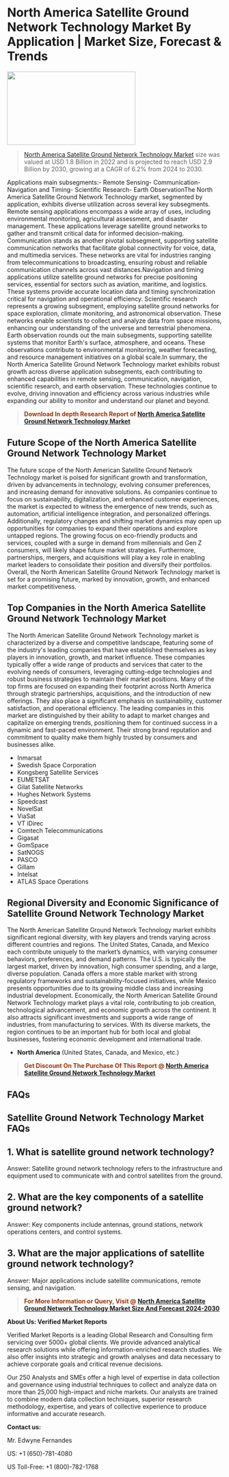 <p><h1>North America Satellite Ground Network Technology Market By Application | Market Size, Forecast & Trends</h1><p><img class="aligncenter size-medium wp-image-105565" src="https://ffe5etoiles.com/wp-content/uploads/2025/01/MST7-300x171.png" alt="" width="300" height="171" /></p><blockquote><p><a href="https://www.verifiedmarketreports.com/download-sample/?rid=314216&utm_source=Github-NA&utm_medium=355" target="_blank">North America Satellite Ground Network Technology Market</a> size was valued at USD 1.8 Billion in 2022 and is projected to reach USD 2.9 Billion by 2030, growing at a CAGR of 6.2% from 2024 to 2030.</p></blockquote>Applications main subsegments:- Remote Sensing- Communication- Navigation and Timing- Scientific Research- Earth ObservationThe North America Satellite Ground Network Technology market, segmented by application, exhibits diverse utilization across several key subsegments. Remote sensing applications encompass a wide array of uses, including environmental monitoring, agricultural assessment, and disaster management. These applications leverage satellite ground networks to gather and transmit critical data for informed decision-making. Communication stands as another pivotal subsegment, supporting satellite communication networks that facilitate global connectivity for voice, data, and multimedia services. These networks are vital for industries ranging from telecommunications to broadcasting, ensuring robust and reliable communication channels across vast distances.Navigation and timing applications utilize satellite ground networks for precise positioning services, essential for sectors such as aviation, maritime, and logistics. These systems provide accurate location data and timing synchronization critical for navigation and operational efficiency. Scientific research represents a growing subsegment, employing satellite ground networks for space exploration, climate monitoring, and astronomical observation. These networks enable scientists to collect and analyze data from space missions, enhancing our understanding of the universe and terrestrial phenomena. Earth observation rounds out the main subsegments, supporting satellite systems that monitor Earth's surface, atmosphere, and oceans. These observations contribute to environmental monitoring, weather forecasting, and resource management initiatives on a global scale.In summary, the North America Satellite Ground Network Technology market exhibits robust growth across diverse application subsegments, each contributing to enhanced capabilities in remote sensing, communication, navigation, scientific research, and earth observation. These technologies continue to evolve, driving innovation and efficiency across various industries while expanding our ability to monitor and understand our planet and beyond.</p><blockquote><p><span style="color: #993300;"><strong>Download In depth Research Report of <a href="https://www.verifiedmarketreports.com/download-sample/?rid=314216&utm_source=Github-NA&utm_medium=355">North America Satellite Ground Network Technology Market</a></strong></span></p></blockquote><h2>Future Scope of the North America Satellite Ground Network Technology Market</h2><p>The future scope of the North American Satellite Ground Network Technology market is poised for significant growth and transformation, driven by advancements in technology, evolving consumer preferences, and increasing demand for innovative solutions. As companies continue to focus on sustainability, digitalization, and enhanced customer experiences, the market is expected to witness the emergence of new trends, such as automation, artificial intelligence integration, and personalized offerings. Additionally, regulatory changes and shifting market dynamics may open up opportunities for companies to expand their operations and explore untapped regions. The growing focus on eco-friendly products and services, coupled with a surge in demand from millennials and Gen Z consumers, will likely shape future market strategies. Furthermore, partnerships, mergers, and acquisitions will play a key role in enabling market leaders to consolidate their position and diversify their portfolios. Overall, the North American Satellite Ground Network Technology market is set for a promising future, marked by innovation, growth, and enhanced market competitiveness.</p><h2>Top Companies in the North America Satellite Ground Network Technology Market</h2><p>The North American Satellite Ground Network Technology market is characterized by a diverse and competitive landscape, featuring some of the industry's leading companies that have established themselves as key players in innovation, growth, and market influence. These companies typically offer a wide range of products and services that cater to the evolving needs of consumers, leveraging cutting-edge technologies and robust business strategies to maintain their market positions. Many of the top firms are focused on expanding their footprint across North America through strategic partnerships, acquisitions, and the introduction of new offerings. They also place a significant emphasis on sustainability, customer satisfaction, and operational efficiency. The leading companies in this market are distinguished by their ability to adapt to market changes and capitalize on emerging trends, positioning them for continued success in a dynamic and fast-paced environment. Their strong brand reputation and commitment to quality make them highly trusted by consumers and businesses alike.</p><p><ul><li>Inmarsat </li><li> Swedish Space Corporation </li><li> Kongsberg Satellite Services </li><li> EUMETSAT </li><li> Gilat Satellite Networks </li><li> Hughes Network Systems </li><li> Speedcast </li><li> NovelSat </li><li> ViaSat </li><li> VT iDirec </li><li> Comtech Telecommunications </li><li> Gigasat </li><li> GomSpace </li><li> SatNOGS </li><li> PASCO </li><li> Gillam </li><li> Intelsat </li><li> ATLAS Space Operations</li></ul></p><h2>Regional Diversity and Economic Significance of Satellite Ground Network Technology Market</h2><p>The North American Satellite Ground Network Technology market exhibits significant regional diversity, with key players and trends varying across different countries and regions. The United States, Canada, and Mexico each contribute uniquely to the market’s dynamics, with varying consumer behaviors, preferences, and demand patterns. The U.S. is typically the largest market, driven by innovation, high consumer spending, and a large, diverse population. Canada offers a more stable market with strong regulatory frameworks and sustainability-focused initiatives, while Mexico presents opportunities due to its growing middle class and increasing industrial development. Economically, the North American Satellite Ground Network Technology market plays a vital role, contributing to job creation, technological advancement, and economic growth across the continent. It also attracts significant investments and supports a wide range of industries, from manufacturing to services. With its diverse markets, the region continues to be an important hub for both local and global businesses, fostering economic development and international trade.</p><ul> <li><strong>North America</strong> (United States, Canada, and Mexico, etc.)</li></ul><blockquote><p><span style="color: #993300;"><strong>Get Discount On The Purchase Of This Report @ <a href="https://www.verifiedmarketreports.com/ask-for-discount/?rid=314216&utm_source=Github-NA&utm_medium=355">North America Satellite Ground Network Technology Market</a></strong></span></p></blockquote><h2>FAQs</h2><p> <h2>Satellite Ground Network Technology Market FAQs</h1> <h2>1. What is satellite ground network technology?</div><div></h2> <p>Answer: Satellite ground network technology refers to the infrastructure and equipment used to communicate with and control satellites from the ground.</p> <h2>2. What are the key components of a satellite ground network?</div><div></h2> <p>Answer: Key components include antennas, ground stations, network operations centers, and control systems.</p> <h2>3. What are the major applications of satellite ground network technology?</div><div></h2> <p>Answer: Major applications include satellite communications, remote sensing, and navigation.</p> <!-- more FAQs and answers go here --></body></html></p><blockquote><p><span style="color: #993300;"><strong>For More Information or Query, Visit @ <a href="https://www.verifiedmarketreports.com/product/satellite-ground-network-technology-market/">North America Satellite Ground Network Technology Market Size And Forecast 2024-2030</a></strong></span></p></blockquote><p><strong>About Us: Verified Market Reports</strong></p><p>Verified Market Reports is a leading Global Research and Consulting firm servicing over 5000+ global clients. We provide advanced analytical research solutions while offering information-enriched research studies. We also offer insights into strategic and growth analyses and data necessary to achieve corporate goals and critical revenue decisions.</p><p>Our 250 Analysts and SMEs offer a high level of expertise in data collection and governance using industrial techniques to collect and analyze data on more than 25,000 high-impact and niche markets. Our analysts are trained to combine modern data collection techniques, superior research methodology, expertise, and years of collective experience to produce informative and accurate research.</p><p><strong>Contact us:</strong></p><p>Mr. Edwyne Fernandes</p><p>US: +1 (650)-781-4080</p><p>US Toll-Free: +1 (800)-782-1768</p>
